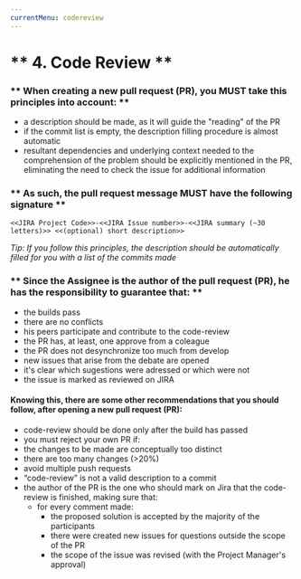 ```yaml
---
currentMenu: codereview
---
```


# ** 4. Code Review **

### ** When creating a new pull request (PR), you MUST take this principles into account: **

* a description should be made, as it will guide the "reading" of the PR
* if the commit list is empty, the description filling procedure is almost automatic
* resultant dependencies and underlying context needed to the comprehension of the problem should be explicitly mentioned in the PR, eliminating the need to check the issue for additional information

### ** As such, the pull request message MUST have the following signature **

```
<<JIRA Project Code>>-<<JIRA Issue number>>-<<JIRA summary (~30 letters)>> <<(optional) short description>>
```

*Tip: If you follow this principles, the description should be automatically filled for you with a list of the commits made*

### ** Since the Assignee is the author of the pull request (PR), he has the responsibility to guarantee that: **

* the builds pass
* there are no conflicts
* his peers participate and contribute to the code-review
* the PR has, at least, one approve from a coleague
* the PR does not desynchronize too much from develop
* new issues that arise from the debate are opened
* it's clear which sugestions were adressed or which were not
* the issue is marked as reviewed on JIRA

#### Knowing this, there are some other recommendations that you should follow, after opening a new pull request (PR):

* code-review should be done only after the build has passed
* you must reject your own PR if:
 * the changes to be made are conceptually too distinct
 * there are too many changes (>20%)
* avoid multiple push requests
* “code-review” is not a valid description to a commit
* the author of the PR is the one who should mark on Jira that the code-review is finished, making sure that:
    * for every comment made:
        * the proposed solution is accepted by the majority of the participants
        * there were created new issues for questions outside the scope of the PR
        * the scope of the issue was revised (with the Project Manager's approval)


